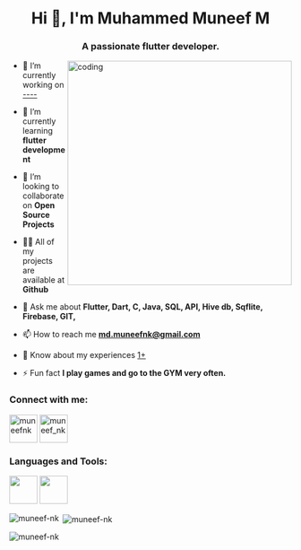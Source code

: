 <h1 align="center">Hi 👋, I'm Muhammed Muneef M</h1>
<h3 align="center">A passionate flutter developer.</h3>

<img align="right" alt="coding" width="400" src="https://www.sarvika.com/wp-content/uploads/2021/03/Backend-Developer-Python-GIF-Dribble.gif">
 
- 🔭 I’m currently working on [----]([])

- 🌱 I’m currently learning **flutter development**

- 👯 I’m looking to collaborate on **Open Source Projects**

- 👨‍💻 All of my projects are available at **Github** 

- 💬 Ask me about **Flutter, Dart, C, Java, SQL, API, Hive db, Sqflite, Firebase, GIT,**

- 📫 How to reach me **md.muneefnk@gmail.com**

- 📄 Know about my experiences [1+](1+)

- ⚡ Fun fact **I play games and go to the GYM very often.**

<h3 align="left">Connect with me:</h3>
<p align="left">
<a href="https://linkedin.com/in/muneefnk" target="blank"><img align="center" src="https://upload.wikimedia.org/wikipedia/commons/thumb/8/81/LinkedIn_icon.svg/2048px-LinkedIn_icon.svg.png" alt="muneefnk" height="50" width="50" /></a>
<a href="https://instagram.com/muneef_nk" target="blank"><img align="center" src="https://upload.wikimedia.org/wikipedia/commons/thumb/9/95/Instagram_logo_2022.svg/1200px-Instagram_logo_2022.svg.png" alt="muneef_nk" height="50" width="50" /></a>
</p>

<h3 align="left">Languages and Tools:</h3>
<p align="left"> 
  <img src="https://www.liblogo.com/img-logo/an8843ae6c-android-studio-logo-android-studio-alt-macos-icon-in-macos-big-sur.png"  width="50" height="50"/>  
  <img src="https://cdn.dribbble.com/users/1622791/screenshots/11174104/flutter_intro.png"  width="50" height="50"/>
  
 
</p>


<p><img align="left" src="https://github-readme-stats.vercel.app/api/top-langs?username=muneef-nk&show_icons=true&locale=en&layout=compact" alt="muneef-nk" /></p>

<p>&nbsp;<img align="center" src="https://github-readme-stats.vercel.app/api?username=muneef-nk&show_icons=true&locale=en" alt="muneef-nk" /></p>

<p><img align="center" src="https://github-readme-streak-stats.herokuapp.com/?user=muneef-nk&" alt="muneef-nk" /></p>

